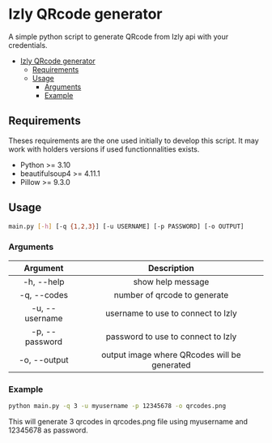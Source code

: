 # Izly QRcode generator
A simple python script to generate QRcode from Izly api with your credentials.

- [Izly QRcode generator](#izly-qrcode-generator)
	- [Requirements](#requirements)
	- [Usage](#usage)
		- [Arguments](#arguments)
		- [Example](#example)


## Requirements
Theses requirements are the one used initially to develop this script. It may work with holders versions 
if used functionnalities exists.
- Python >= 3.10
- beautifulsoup4 >= 4.11.1
- Pillow >= 9.3.0

## Usage
```sh
main.py [-h] [-q {1,2,3}] [-u USERNAME] [-p PASSWORD] [-o OUTPUT]
```
### Arguments
| Argument | Description |
|:--------:|:-----------:|
| -h, --help | show help message |
| -q, --codes | number of qrcode to generate |
| -u, --username | username to use to connect to Izly |
| -p, --password | password to use to connect to Izly |
| -o, --output | output image where QRcodes will be generated |

### Example
```sh
python main.py -q 3 -u myusername -p 12345678 -o qrcodes.png
```
This will generate 3 qrcodes in qrcodes.png file using myusername and 12345678 as password.
